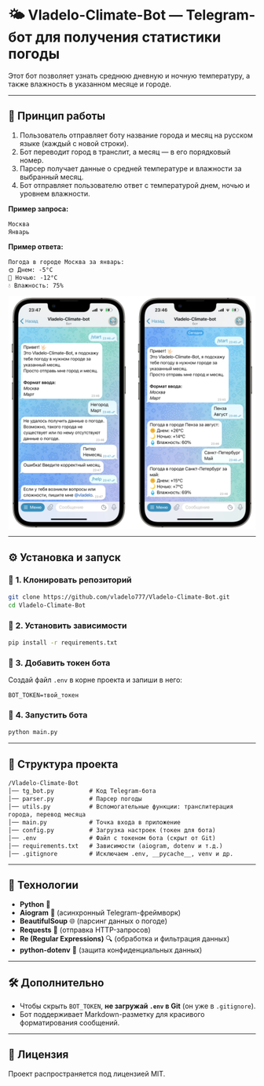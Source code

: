 # 🌤 Vladelo-Climate-Bot — Telegram-бот для получения статистики погоды  

Этот бот позволяет узнать среднюю дневную и ночную температуру, а также влажность в указанном месяце и городе.  

---

## 🚀 **Принцип работы**  

1. Пользователь отправляет боту название города и месяц на русском языке (каждый с новой строки).  
2. Бот переводит город в транслит, а месяц — в его порядковый номер.  
3. Парсер получает данные о средней температуре и влажности за выбранный месяц.  
4. Бот отправляет пользователю ответ с температурой днем, ночью и уровнем влажности.  

**Пример запроса:**  
```
Москва
Январь
```
**Пример ответа:**  
```
Погода в городе Москва за январь:  
🌞 Днем: -5°C  
🌙 Ночью: -12°C  
💧 Влажность: 75%  
```
<img src="Photo-Example.png" width="600" style="display: block; margin: auto;">

---

## ⚙️ **Установка и запуск**  

### 🔹 **1. Клонировать репозиторий**  
```sh
git clone https://github.com/vladelo777/Vladelo-Climate-Bot.git
cd Vladelo-Climate-Bot
```

### 🔹 **2. Установить зависимости**  
```sh
pip install -r requirements.txt
```

### 🔹 **3. Добавить токен бота**  
Создай файл `.env` в корне проекта и запиши в него:  
```
BOT_TOKEN=твой_токен
```

### 🔹 **4. Запустить бота**  
```sh
python main.py
```

---

## 📂 **Структура проекта**  
```
/Vladelo-Climate-Bot
│── tg_bot.py          # Код Telegram-бота
│── parser.py          # Парсер погоды
│── utils.py           # Вспомогательные функции: транслитерация города, перевод месяца
│── main.py            # Точка входа в приложение
│── config.py          # Загрузка настроек (токен для бота)
│── .env               # Файл с токеном бота (скрыт от Git)
│── requirements.txt   # Зависимости (aiogram, dotenv и т.д.)
│── .gitignore         # Исключаем .env, __pycache__, venv и др.
```

---

## 🎯 **Технологии**  
- **Python** 🐍  
- **Aiogram** 🤖 (асинхронный Telegram-фреймворк)  
- **BeautifulSoup** 🌐 (парсинг данных о погоде)  
- **Requests** 🔗 (отправка HTTP-запросов)  
- **Re (Regular Expressions)** 🔍 (обработка и фильтрация данных)  
- **python-dotenv** 🔐 (защита конфиденциальных данных)   

---

## 🛠 **Дополнительно**  
- Чтобы скрыть `BOT_TOKEN`, **не загружай `.env` в Git** (он уже в `.gitignore`).  
- Бот поддерживает Markdown-разметку для красивого форматирования сообщений.  

---

## 📌 **Лицензия**  
Проект распространяется под лицензией MIT.  

